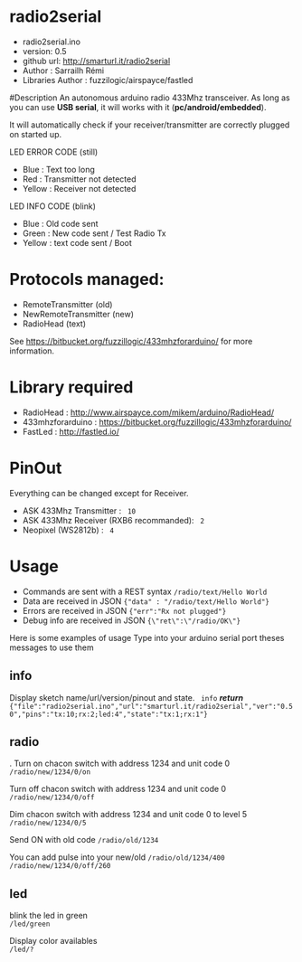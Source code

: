 # radio2serial

* radio2serial.ino
* version: 0.5
* github url: http://smarturl.it/radio2serial
* Author : Sarrailh Rémi
* Libraries Author : fuzzilogic/airspayce/fastled

#Description
An autonomous arduino radio 433Mhz transceiver.
As long as you can use **USB serial**, it will works with it (**pc/android/embedded**).

It will automatically check if your receiver/transmitter are correctly plugged on started up.

LED ERROR CODE (still)
- Blue : Text too long
- Red : Transmitter not detected
- Yellow : Receiver not detected

LED INFO CODE (blink)
- Blue : Old code sent
- Green : New code sent / Test Radio Tx
- Yellow : text code sent / Boot

# Protocols managed:
* RemoteTransmitter (old)
* NewRemoteTransmitter (new)
* RadioHead (text)

See https://bitbucket.org/fuzzillogic/433mhzforarduino/ for more information.

# Library required
* RadioHead : http://www.airspayce.com/mikem/arduino/RadioHead/
* 433mhzforarduino : https://bitbucket.org/fuzzillogic/433mhzforarduino/
* FastLed : http://fastled.io/

# PinOut
Everything can be changed except for Receiver.
* ASK 433Mhz Transmitter                : ```` 10````
* ASK 433Mhz Receiver (RXB6 recommanded): ```` 2````
* Neopixel (WS2812b)                    : ```` 4````

# Usage
* Commands are sent with a REST syntax
````/radio/text/Hello World````  
* Data are received in JSON
````{"data" : "/radio/text/Hello World"}````
* Errors are received in JSON
```` {"err":"Rx not plugged"} ````
* Debug info are received in JSON
```` {\"ret\":\"/radio/OK\"} ````


Here is some examples of usage
Type into your arduino serial port theses messages to use them

## info
Display sketch name/url/version/pinout and state.
````  info ````
***return***
```` {"file":"radio2serial.ino","url":"smarturl.it/radio2serial","ver":"0.50","pins":"tx:10;rx:2;led:4","state":"tx:1;rx:1"} ````
## radio
.
Turn on chacon switch with address 1234 and unit code 0
```` /radio/new/1234/0/on ````

Turn off chacon switch with address 1234 and unit code 0  
```` /radio/new/1234/0/off ````  

Dim chacon switch with address 1234 and unit code 0 to level 5
```` /radio/new/1234/0/5 ````

Send ON with old code
```` /radio/old/1234 ````

You can add pulse into your new/old
``` /radio/old/1234/400 ```
``` /radio/new/1234/0/off/260 ```

## led
blink the led in green  
```` /led/green ````

Display color availables   
```` /led/? ````
